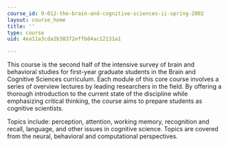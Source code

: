 ```yaml
---
course_id: 9-012-the-brain-and-cognitive-sciences-ii-spring-2002
layout: course_home
title: ''
type: course
uid: 4ea11a3cda2b30372effb84ac12131a1

---
```

This course is the second half of the intensive survey of brain and behavioral studies for first-year graduate students in the Brain and Cognitive Sciences curriculum. Each module of this core course involves a series of overview lectures by leading researchers in the field. By offering a thorough introduction to the current state of the discipline while emphasizing critical thinking, the course aims to prepare students as cognitive scientists.

Topics include: perception, attention, working memory, recognition and recall, language, and other issues in cognitive science. Topics are covered from the neural, behavioral and computational perspectives.
